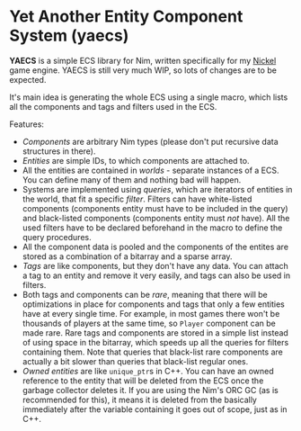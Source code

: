 # Yet Another Entity Component System (yaecs)
**YAECS** is a simple ECS library for Nim, written specifically for my
[Nickel](https://github.com/silent-observer/nickel) game engine.
YAECS is still very much WIP, so lots of changes are to be expected.

It's main idea is generating the whole ECS using a single macro, which lists all the components and
tags and filters used in the ECS.

Features:
- *Components* are arbitrary Nim types (please don't put recursive data structures in there).
- *Entities* are simple IDs, to which components are attached to.
- All the entities are contained in *worlds* - separate instances of a ECS. You can define many
  of them and nothing bad will happen.
- Systems are implemented using *queries*, which are iterators of entities in the world, that fit
  a specific *filter*. Filters can have white-listed components (components entity must have to
  be included in the query) and black-listed components (components entity must *not* have).
  All the used filters have to be declared beforehand in the macro to define the query procedures.
- All the component data is pooled and the components of the entites are stored as a combination of
  a bitarray and a sparse array.
- *Tags* are like components, but they don't have any data. You can attach a tag to an entity and
  remove it very easily, and tags can also be used in filters.
- Both tags and components can be *rare*, meaning that there will be optimizations in place for
  components and tags that only a few entities have at every single time. For example, in most games
  there won't be thousands of players at the same time, so `Player` component can be made rare.
  Rare tags and components are stored in a simple list instead of using space in the bitarray, which
  speeds up all the queries for filters containing them. Note that queries that black-list rare 
  components are actually a bit slower than queries that black-list regular ones.
- *Owned entities* are like `unique_ptr`s in C++. You can have an owned reference to the entity that
  will be deleted from the ECS once the garbage collector deletes it. If you are using the Nim's ORC
  GC (as is recommended for this), it means it is deleted from the basically immediately after the
  variable containing it goes out of scope, just as in C++.